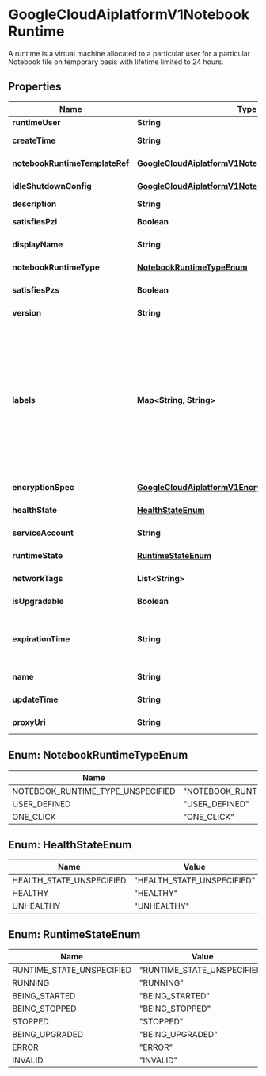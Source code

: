 

# GoogleCloudAiplatformV1NotebookRuntime

A runtime is a virtual machine allocated to a particular user for a particular Notebook file on temporary basis with lifetime limited to 24 hours.

## Properties

| Name | Type | Description | Notes |
|------------ | ------------- | ------------- | -------------|
|**runtimeUser** | **String** | Required. The user email of the NotebookRuntime. |  [optional] |
|**createTime** | **String** | Output only. Timestamp when this NotebookRuntime was created. |  [optional] [readonly] |
|**notebookRuntimeTemplateRef** | [**GoogleCloudAiplatformV1NotebookRuntimeTemplateRef**](GoogleCloudAiplatformV1NotebookRuntimeTemplateRef.md) | Output only. The pointer to NotebookRuntimeTemplate this NotebookRuntime is created from. |  [optional] [readonly] |
|**idleShutdownConfig** | [**GoogleCloudAiplatformV1NotebookIdleShutdownConfig**](GoogleCloudAiplatformV1NotebookIdleShutdownConfig.md) | Output only. The idle shutdown configuration of the notebook runtime. |  [optional] [readonly] |
|**description** | **String** | The description of the NotebookRuntime. |  [optional] |
|**satisfiesPzi** | **Boolean** | Output only. Reserved for future use. |  [optional] [readonly] |
|**displayName** | **String** | Required. The display name of the NotebookRuntime. The name can be up to 128 characters long and can consist of any UTF-8 characters. |  [optional] |
|**notebookRuntimeType** | [**NotebookRuntimeTypeEnum**](#NotebookRuntimeTypeEnum) | Output only. The type of the notebook runtime. |  [optional] [readonly] |
|**satisfiesPzs** | **Boolean** | Output only. Reserved for future use. |  [optional] [readonly] |
|**version** | **String** | Output only. The VM os image version of NotebookRuntime. |  [optional] [readonly] |
|**labels** | **Map&lt;String, String&gt;** | The labels with user-defined metadata to organize your NotebookRuntime. Label keys and values can be no longer than 64 characters (Unicode codepoints), can only contain lowercase letters, numeric characters, underscores and dashes. International characters are allowed. No more than 64 user labels can be associated with one NotebookRuntime (System labels are excluded). See https://goo.gl/xmQnxf for more information and examples of labels. System reserved label keys are prefixed with \&quot;aiplatform.googleapis.com/\&quot; and are immutable. Following system labels exist for NotebookRuntime: * \&quot;aiplatform.googleapis.com/notebook_runtime_gce_instance_id\&quot;: output only, its value is the Compute Engine instance id. * \&quot;aiplatform.googleapis.com/colab_enterprise_entry_service\&quot;: its value is either \&quot;bigquery\&quot; or \&quot;vertex\&quot;; if absent, it should be \&quot;vertex\&quot;. This is to describe the entry service, either BigQuery or Vertex. |  [optional] |
|**encryptionSpec** | [**GoogleCloudAiplatformV1EncryptionSpec**](GoogleCloudAiplatformV1EncryptionSpec.md) | Output only. Customer-managed encryption key spec for the notebook runtime. |  [optional] [readonly] |
|**healthState** | [**HealthStateEnum**](#HealthStateEnum) | Output only. The health state of the NotebookRuntime. |  [optional] [readonly] |
|**serviceAccount** | **String** | Output only. The service account that the NotebookRuntime workload runs as. |  [optional] [readonly] |
|**runtimeState** | [**RuntimeStateEnum**](#RuntimeStateEnum) | Output only. The runtime (instance) state of the NotebookRuntime. |  [optional] [readonly] |
|**networkTags** | **List&lt;String&gt;** | Optional. The Compute Engine tags to add to runtime (see [Tagging instances](https://cloud.google.com/vpc/docs/add-remove-network-tags)). |  [optional] |
|**isUpgradable** | **Boolean** | Output only. Whether NotebookRuntime is upgradable. |  [optional] [readonly] |
|**expirationTime** | **String** | Output only. Timestamp when this NotebookRuntime will be expired: 1. System Predefined NotebookRuntime: 24 hours after creation. After expiration, system predifined runtime will be deleted. 2. User created NotebookRuntime: 6 months after last upgrade. After expiration, user created runtime will be stopped and allowed for upgrade. |  [optional] [readonly] |
|**name** | **String** | Output only. The resource name of the NotebookRuntime. |  [optional] [readonly] |
|**updateTime** | **String** | Output only. Timestamp when this NotebookRuntime was most recently updated. |  [optional] [readonly] |
|**proxyUri** | **String** | Output only. The proxy endpoint used to access the NotebookRuntime. |  [optional] [readonly] |



## Enum: NotebookRuntimeTypeEnum

| Name | Value |
|---- | -----|
| NOTEBOOK_RUNTIME_TYPE_UNSPECIFIED | &quot;NOTEBOOK_RUNTIME_TYPE_UNSPECIFIED&quot; |
| USER_DEFINED | &quot;USER_DEFINED&quot; |
| ONE_CLICK | &quot;ONE_CLICK&quot; |



## Enum: HealthStateEnum

| Name | Value |
|---- | -----|
| HEALTH_STATE_UNSPECIFIED | &quot;HEALTH_STATE_UNSPECIFIED&quot; |
| HEALTHY | &quot;HEALTHY&quot; |
| UNHEALTHY | &quot;UNHEALTHY&quot; |



## Enum: RuntimeStateEnum

| Name | Value |
|---- | -----|
| RUNTIME_STATE_UNSPECIFIED | &quot;RUNTIME_STATE_UNSPECIFIED&quot; |
| RUNNING | &quot;RUNNING&quot; |
| BEING_STARTED | &quot;BEING_STARTED&quot; |
| BEING_STOPPED | &quot;BEING_STOPPED&quot; |
| STOPPED | &quot;STOPPED&quot; |
| BEING_UPGRADED | &quot;BEING_UPGRADED&quot; |
| ERROR | &quot;ERROR&quot; |
| INVALID | &quot;INVALID&quot; |



